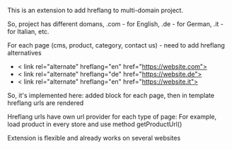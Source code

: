 This is an extension to add hreflang to multi-domain project.

So, project has different domans, .com - for English, .de - for German, .it - for Italian, etc.

For each page (cms, product, category, contact us) - need to add hreflang alternatives
* < link rel="alternate" hreflang="en" href="https://website.com">
* < link rel="alternate" hreflang="de" href="https://website.de">
* < link rel="alternate" hreflang="en" href="https://website.it">


So, it's implemented here: added block for each page, then in template hreflang urls are rendered

Hreflang urls have own url provider for each type of page:
For example, load product in every store and use method getProductUrl()

Extension is flexible and already works on several websites